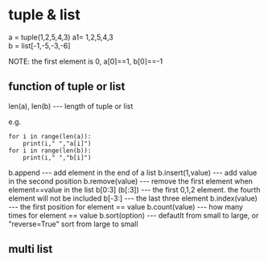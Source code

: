 # tuple & list
a = tuple(1,2,5,4,3)
a1= 1,2,5,4,3  
b = list[-1,-5,-3,-6]

NOTE: the first element is 0,  a[0]==1, b[0]==-1

## function of tuple or list
len(a), len(b) --- length of tuple or list

e.g.
```
for i in range(len(a)):
	print(i," ","a[i]")
for i in range(len(b)):
	print(i," ","b[i]")
```

b.append --- add element in the end of a list
b.insert(1,value) --- add value in the second position 
b.remove(value) --- remove the first element when element==value in the list
b[0:3] (b[:3]) --- the first 0,1,2 element. the fourth element will not be included
b[-3:] --- the last three  element
b.index(value) --- the first position for element == value
b.count(value) --- how many times for element == value
b.sort(option) --- defautlt from small to large, or "reverse=True" sort from large to small

## multi list



